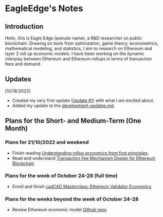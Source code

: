# EagleEdge's Notes
## Introduction
Hello, this is Eagle Edge (pseudo name), a R&D researcher on public blockchain. 
Drawing on tools from optimization, game theory, econometrics, mathematical modeling, and statistics, I aim to research on Ethereum 
and layer 2 roll up economic models. I have been working on the dynamic interplay between Ethereum and Ethereum rollups 
in terms of transaction fees and demand. 

## Updates
[10/18/2022]
- Created my very first update ([Update #1](https://hackmd.io/kEPaNWa3QliqEK9SZ2vCBA)) with what I am excited about. 
- Added my update to the [development-updates.md](https://github.com/eth-protocol-fellows/cohort-three/blob/master/development-updates.md).

## Plans for the Short- and Medium-Term (One Month)

### Plans for 21/10/2022 and weekend
- Finish reading [Understanding rollup economics from first principles](https://barnabe.substack.com/p/understanding-rollup-economics-from).
- Read and understand [Transaction Fee Mechanism Design for Ethereum Blockchain](https://arxiv.org/pdf/2012.00854.pdf)

### Plans for the week of October 24-28 (full time)
- Enroll and finish [cadCAD Masterclass: Ethereum Validator Economics](https://www.cadcad.education/course/masterclass-ethereum)

### Plans for the weeks beyond the week of October 24-28
- Review Ethereum economic model [Github repo](https://github.com/CADLabs/ethereum-economic-model)
